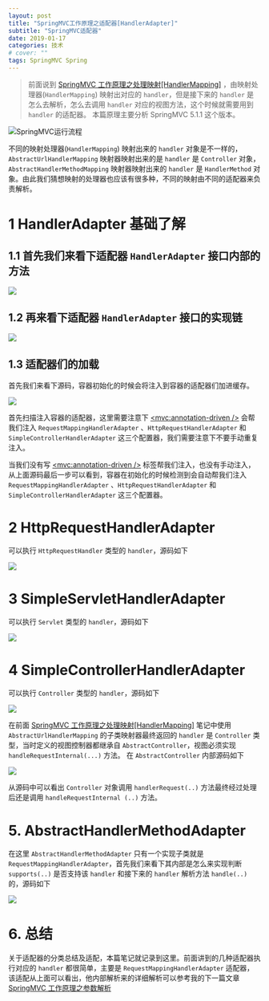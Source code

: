 ```yaml
---
layout: post
title: "SpringMVC工作原理之适配器[HandlerAdapter]"
subtitle: "SpringMVC适配器"
date: 2019-01-17
categories: 技术
# cover: ""
tags: SpringMVC Spring
---
```


> 前面说到 [SpringMVC 工作原理之处理映射[HandlerMapping]](https://www.jianshu.com/p/f04816ee2495) ，由映射处理器(`HandlerMapping`) 映射出对应的 `handler`，但是接下来的 `handler` 是怎么去解析，怎么去调用 `handler` 对应的视图方法，这个时候就需要用到 `handler` 的适配器。
> 本篇原理主要分析 SpringMVC 5.1.1 这个版本。

![SpringMVC运行流程](/assets/img/2019-01-17/4322526-873dc442cdc93555.webp)

不同的映射处理器(`HandlerMapping`) 映射出来的 `handler` 对象是不一样的，`AbstractUrlHandlerMapping` 映射器映射出来的是 `handler` 是 `Controller` 对象，`AbstractHandlerMethodMapping` 映射器映射出来的 `handler` 是 `HandlerMethod` 对象。由此我们猜想映射的处理器也应该有很多种，不同的映射由不同的适配器来负责解析。

# 1 HandlerAdapter 基础了解

## 1.1 首先我们来看下适配器 `HandlerAdapter` 接口内部的方法

![](/assets/img/2019-01-17/4322526-ba0b41c776045852.webp)

## 1.2 再来看下适配器 `HandlerAdapter` 接口的实现链

![](/assets/img/2019-01-17/4322526-4ecbd58d198ebeed.webp)

## 1.3 适配器们的加载

首先我们来看下源码，容器初始化的时候会将注入到容器的适配器们加进缓存。

![](/assets/img/2019-01-17/4322526-750f5ce0d141c0e2.webp)

首先扫描注入容器的适配器，这里需要注意下 [<mvc:annotation-driven />](https://www.jianshu.com/p/fc3bc70b9ed3) 会帮我们注入 `RequestMappingHandlerAdapter` 、`HttpRequestHandlerAdapter` 和 `SimpleControllerHandlerAdapter` 这三个配置器，我们需要注意下不要手动重复注入。

当我们没有写 [<mvc:annotation-driven />](https://www.jianshu.com/p/fc3bc70b9ed3) 标签帮我们注入，也没有手动注入，从上面源码最后一步可以看到，容器在初始化的时候检测到会自动帮我们注入 `RequestMappingHandlerAdapter` 、`HttpRequestHandlerAdapter` 和 `SimpleControllerHandlerAdapter` 这三个配置器。

# 2 HttpRequestHandlerAdapter

可以执行 `HttpRequestHandler` 类型的 `handler`，源码如下

![](/assets/img/2019-01-17/4322526-2630fcffa9ee7210.webp)

# 3 SimpleServletHandlerAdapter

可以执行 `Servlet` 类型的 `handler`，源码如下

![](/assets/img/2019-01-17/4322526-7688b459d9aacf1f.webp)

# 4 SimpleControllerHandlerAdapter

可以执行 `Controller` 类型的 `handler`，源码如下

![](/assets/img/2019-01-17/4322526-fa476a4133d287ac.webp)

在前面 [SpringMVC 工作原理之处理映射[HandlerMapping]](https://www.jianshu.com/p/f04816ee2495) 笔记中使用 `AbstractUrlHandlerMapping` 的子类映射器最终返回的 `handler` 是 `Controller` 类型，当时定义的视图控制器都继承自 `AbstractController`，视图必须实现 `handleRequestInternal(...)` 方法。
在 `AbstractController` 内部源码如下

![](/assets/img/2019-01-17/4322526-c0bf7701b51e9661.webp)

从源码中可以看出 `Controller` 对象调用 `handlerRequest(..)` 方法最终经过处理后还是调用 `handleRequestInternal (..)` 方法。

# 5. AbstractHandlerMethodAdapter

在这里 `AbstractHandlerMethodAdapter` 只有一个实现子类就是 `RequestMappingHandlerAdapter`，首先我们来看下其内部是怎么来实现判断 `supports(..)` 是否支持该 `handler` 和接下来的 `handler` 解析方法 `handle(..)` 的，源码如下

![](/assets/img/2019-01-17/4322526-55214381b4732d20.webp)

# 6. 总结

关于适配器的分类总结及适配，本篇笔记就记录到这里。前面讲到的几种适配器执行对应的 `handler` 都很简单，主要是 `RequestMappingHandlerAdapter` 适配器，该适配从上面可以看出，他内部解析来的详细解析可以参考我的下一篇文章 [SpringMVC 工作原理之参数解析](https://www.jianshu.com/p/2bfd65bc9ce4)
